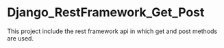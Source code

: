 # Django_RestFramework_Get_Post
This project include the rest framework api in which get and post methods are used.

